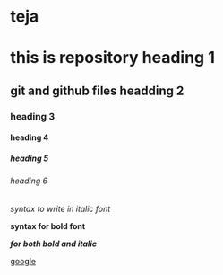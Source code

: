 # teja
# this is repository heading 1
## git and github files headding 2
### heading 3
#### heading 4
##### heading 5
###### heading 6

*syntax to write in italic font*

**syntax for bold font**

***for both bold and italic***

[google](https://www.google.com/)

